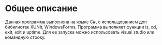 # Общее описание
Данная программа выполнена на языке С#, с испольщованием доп бибилиотек XUNit, WindowsForms. Программа выполняет функции ls, cd, exit, 
exit и uptime. Для ее запуска можно использовать visual studio или командную строку.
